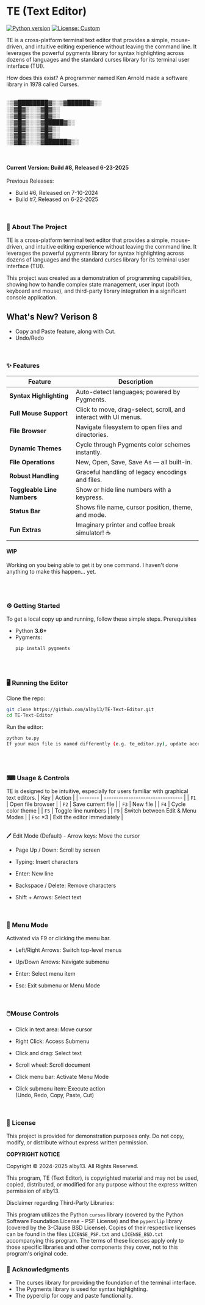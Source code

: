 # TE (Text Editor)
[![Python version](https://img.shields.io/badge/python-3.6%2B-blue.svg)](https://www.python.org/)
[![License: Custom](https://img.shields.io/badge/license-Custom-lightgrey.svg)](#license)

TE is a cross-platform terminal text editor that provides a simple, mouse-driven, and intuitive editing experience without leaving the command line. It leverages the powerful pygments library for syntax highlighting across dozens of languages and the standard curses library for its terminal user interface (TUI).

How does this exist? A programmer named Ken Arnold made a software library in 1978 called Curses.
<br><br>


░▒▓████████▓▒░▒▓██████▓▒░      
____░▒▓█▓▒░______░▒▓█▓▒░             
____░▒▓█▓▒░______░▒▓█▓▒░             
____░▒▓█▓▒░______░▒▓█████▓▒░        
____░▒▓█▓▒░______░▒▓█▓▒░             
____░▒▓█▓▒░______░▒▓█▓▒░             
____░▒▓█▓▒░______░▒▓██████▓▒░      
                                 
                                 
<br>

#### Current Version: Build #8, Released 6-23-2025

Previous Releases:
- Build #6, Released on 7-10-2024
- Build #7, Released on 6-22-2025
<br>

### 🚀 About The Project

TE is a cross-platform terminal text editor that provides a simple, mouse-driven, and intuitive editing experience without leaving the command line. It leverages the powerful pygments library for syntax highlighting across dozens of languages and the standard curses library for its terminal user interface (TUI).

This project was created as a demonstration of programming capabilities, showing how to handle complex state management, user input (both keyboard and mouse), and third-party library integration in a significant console application.

## What's New? Verison 8
- Copy and Paste feature, along with Cut.
- Undo/Redo
<br>

### ✨ Features

| Feature                  | Description |
|--------------------------|-------------|
| **Syntax Highlighting**  | Auto-detect languages; powered by Pygments. |
| **Full Mouse Support**   | Click to move, drag-select, scroll, and interact with UI menus. |
| **File Browser**         | Navigate filesystem to open files and directories. |
| **Dynamic Themes**       | Cycle through Pygments color schemes instantly. |
| **File Operations**      | New, Open, Save, Save As — all built-in. |
| **Robust Handling**      | Graceful handling of legacy encodings and files. |
| **Toggleable Line Numbers** | Show or hide line numbers with a keypress. |
| **Status Bar**           | Shows file name, cursor position, theme, and mode. |
| **Fun Extras**           | Imaginary printer and coffee break simulator! ☕ |

#### WIP
Working on you being able to get it by one command. I haven't done anything to make this happen... yet.

<br><br>
### ⚙️ Getting Started

To get a local copy up and running, follow these simple steps.
Prerequisites

- Python **3.6+**
- Pygments:
  ```bash
  pip install pygments
  
<br><br>
### 🖥️ Running the Editor
Clone the repo:

  ```bash
git clone https://github.com/alby13/TE-Text-Editor.git
cd TE-Text-Editor

```

Run the editor:

  ```bash
python te.py
If your main file is named differently (e.g. te_editor.py), update accordingly.

```

<br><br>
### ⌨ Usage & Controls

TE is designed to be intuitive, especially for users familiar with graphical text editors.
| Key      | Action                           |
| -------- | -------------------------------- |
| `F1`     | Open file browser                |
| `F2`     | Save current file                |
| `F3`     | New file                         |
| `F4`     | Cycle color theme                |
| `F5`     | Toggle line numbers              |
| `F9`     | Switch between Edit & Menu Modes |
| `Esc` ×3 | Exit the editor immediately      |

<br>
🖊️ Edit Mode (Default)
- Arrow keys: Move the cursor

- Page Up / Down: Scroll by screen

- Typing: Insert characters

- Enter: New line

- Backspace / Delete: Remove characters

- Shift + Arrows: Select text
<br>

### 🧭 Menu Mode

Activated via F9 or clicking the menu bar.

- Left/Right Arrows: Switch top-level menus

- Up/Down Arrows: Navigate submenu

- Enter: Select menu item

- Esc: Exit submenu or Menu Mode
<br>

### 🖱️Mouse Controls

- Click in text area: Move cursor

- Right Click: Access Submenu

- Click and drag: Select text

- Scroll wheel: Scroll document

- Click menu bar: Activate Menu Mode

- Click submenu item: Execute action<br>(Undo, Redo, Copy, Paste, Cut)
<br>

### 📜 License

This project is provided for demonstration purposes only. Do not copy, modify, or distribute without express written permission.

<b>COPYRIGHT NOTICE</b>

Copyright © 2024-2025 alby13. All Rights Reserved.

This program, TE (Text Editor), is copyrighted material and may not be used, copied,
distributed, or modified for any purpose without the express written permission of
alby13.

Disclaimer regarding Third-Party Libraries:

This program utilizes the Python `curses` library (covered by the Python Software Foundation License - PSF License)
and the `pyperclip` library (covered by the 3-Clause BSD License).
Copies of their respective licenses can be found in the files `LICENSE_PSF.txt` and `LICENSE_BSD.txt`
accompanying this program. The terms of these licenses apply only to those specific libraries
and other components they cover, not to this program's original code.

### 🙏 Acknowledgments

- The curses library for providing the foundation of the terminal interface.
- The Pygments library is used for syntax highlighting.
- The pyperclip for copy and paste functionality.
